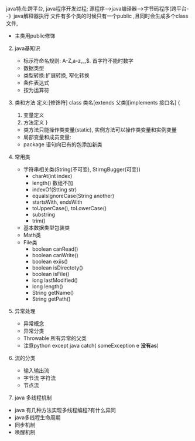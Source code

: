 java特点:跨平台, 
java程序开发过程; 源程序-->java编译器-->字节码程序(跨平台--》java解释器执行
文件有多个类的时候只有一个public ,且同时会生成多个class文件, 
- 主类用public修饰

2. java基知识
	- 标示符命名规则: A-Z,a-z,_,\$. 首字符不能时数字
	- 数据类型
	- 类型转换:扩展转换, 窄化转换
	- 条件表达式
	- 按为运算符
3. 类和方法
定义:[修饰符] class 类名[extends 父类][implements 接口名]
{
	1. 变量定义
	2. 方法定义
}
	- 类方法只能操作类变量(static), 实例方法可以操作类变量和实例变量
	- 局部变量和成员变量:
	- package 语句向已有的包添加新类
4. 常用类
	- 字符串相关类(String(不可变), StirngBugger(可变))
		- charAt(int index)
		- length() 数组不加
		- indexOf(Stting str)
		- equalsIgnoreCase(String another)
		- startsWith, endsWith
		- toUpperCase(), toLowerCase()
		- substring
		- trim()
	- 基本数据类型包装类
	- Math类
	- File类
		- boolean canRead()
		- boolean canWrite()
		- boolean exiis()
		- boolean isDirectoty()
		- boolean isFile()
		- long lastModified()
		- long length()
		- String getName()
		- String getPath()
5. 异常处理
	- 异常概念
	- 异常分类
	- Throwable 所有异常的父类
	- 注意python except java catch( someException e **没有as**)
	
6. 流的分类
	- 输入输出流
	- 字节流 字符流
	- 节点流 
7. java 多线程机制
- java 有几种方法实现多线程编程?有什么异同
- java多线程生命周期
- 同步机制
- 唤醒机制
